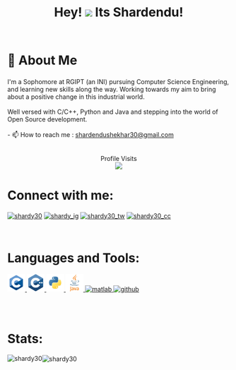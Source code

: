 <h1 align="center">Hey! <img src="https://media.giphy.com/media/hvRJCLFzcasrR4ia7z/giphy.gif" width="30px"> Its Shardendu!</h1>
<br>

<h1 align="left">🚀 About Me</h1>
<h3 align="center"></h3>
I'm a Sophomore at RGIPT (an INI) pursuing Computer Science Engineering, and learning new skills along the way.
Working towards my aim to bring about a positive change in this industrial world.
<br><br>
Well versed with C/C++, Python and Java and stepping into the world of Open Source development.
<br><br>
- 📫 How to reach me : <a href = "mailto: shardendushekhar30@gmail.com">shardendushekhar30@gmail.com</a>
<p align="center"> 
  <br>Profile Visits<br>
  <img src="https://profile-counter.glitch.me/shardy30/count.svg"/>
 </p>
<h1 align="left">Connect with me:</h1>
<p align="left">
<a href="https://www.linkedin.com/in/sschaubey/" target="blank"><img align="center" src="https://raw.githubusercontent.com/rahuldkjain/github-profile-readme-generator/master/src/images/icons/Social/linked-in-alt.svg" alt="shardy30" height="30" width="40" /></a>
<a href="https://www.instagram.com/shardy_30/" target="blank"><img align="center" src="https://raw.githubusercontent.com/rahuldkjain/github-profile-readme-generator/master/src/images/icons/Social/instagram.svg" alt="shardy_ig" height="30" width="40" /></a>
<a href="https://twitter.com/Shardendu30" target="blank"><img align="center" src="https://raw.githubusercontent.com/rahuldkjain/github-profile-readme-generator/master/src/images/icons/Social/twitter.svg" alt="shardy30_tw" height="30" width="40" /></a>
<a href="https://www.codechef.com/users/shardy30" target="blank"><img align="center" src="https://media-exp1.licdn.com/dms/image/C560BAQGqbQqGLrllzQ/company-logo_200_200/0/1641201041884?e=1652313600&v=beta&t=MPnEugOfR1BjNqHG8fpslWJv8hGw6rlA_zrDJZ4Iy04" alt="shardy30_cc" height="30" width="40" /></a>
</p>

<br/>

<h1 align="left">Languages and Tools:</h1>
<p align="left"> <a href="https://www.cprogramming.com/" target="_blank"> <img src="https://github.com/github/explore/blob/main/topics/c/c.png" alt="c" width="40" height="40"/> </a> <a href="https://www.w3schools.com/cpp/" target="_blank"> <img src="https://github.com/github/explore/blob/main/topics/cpp/cpp.png" alt="cplusplus" width="40" height="40"/><a href="https://www.python.org/" target="_blank"> <img src="https://github.com/github/explore/blob/main/topics/python/python.png" alt="matlab" width="40" height="40"/> </a> </a> <a href="https://www.java.com/en/" target="_blank"> <img src="https://github.com/github/explore/blob/main/topics/java/java.png" alt="JAVA" width="40" height="40"/> </a> <a href="https://www.mathworks.com/" target="_blank"> <img src="https://upload.wikimedia.org/wikipedia/commons/2/21/Matlab_Logo.png" alt="matlab" width="40" height="40"/> </a>  <a href="https://github.com" target="_blank"> <img src="https://e7.pngegg.com/pngimages/914/758/png-clipart-computer-icons-logo-github-github-logo-logo-computer-program-thumbnail.png" alt="github" width="40" height="40"/> </a>

<br/><br/>

<h1 align="left"> Stats:</h1>
<p><img align="left" src="https://github-readme-stats.vercel.app/api?username=shardy30&show_icons=true&locale=en&count_private=true&include_all_commits=true&theme=tokyonight" alt="shardy30" /></p>

<p><img align="center" src="https://github-readme-streak-stats.herokuapp.com/?user=shardy30&theme=tokyonight" alt="shardy30" /></p>

